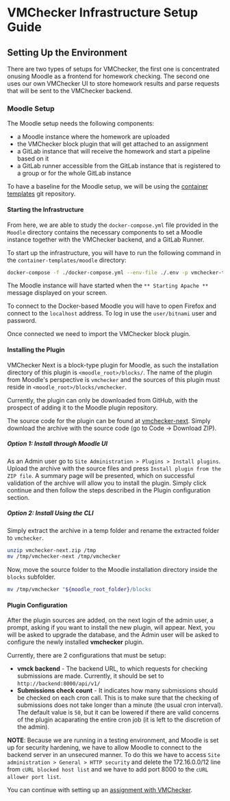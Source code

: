 # VMChecker Infrastructure Setup Guide

## Setting Up the Environment

There are two types of setups for VMChecker, the first one is concentrated onusing Moodle as a frontend for homework checking.
The second one uses our own VMChecker UI to store homework results and parse requests that will be sent to the VMChecker backend.

### Moodle Setup

The Moodle setup needs the following components:
* a Moodle instance where the homework are uploaded
* the VMChecker block plugin that will get attached to an assignment
* a GitLab instance that will receive the homework and start a pipeline based on it
* a GitLab runner accessible from the GitLab instance that is registered to a group or for the whole GitLab instance

To have a baseline for the Moodle setup, we will be using the [container templates](https://gitlab.cs.pub.ro/vmchecker/container-templates) git repository.

#### Starting the Infrastructure

From here, we are able to study the `docker-compose.yml` file provided in the `Moodle` directory contains the necessary components to set a Moodle instance together with the VMChecker backend, and a GitLab Runner.

To start up the infrastructure, you will have to run the following command in the `container-templates/moodle` directory:

```bash
docker-compose -f ./docker-compose.yml --env-file ./.env -p vmchecker-test up
```

The Moodle instance will have started when the `** Starting Apache **` message displayed on your screen.

To connect to the Docker-based Moodle you will have to open Firefox and connect to the `localhost` address. To log in use the `user/bitnami` user and password.

Once connected we need to import the VMChecker block plugin.

#### Installing the Plugin

VMChecker Next is a block-type plugin for Moodle, as such the installation directory of this plugin is `<moodle_root>/blocks/`.
The name of the plugin from Moodle's perspective is `vmchecker` and the sources of this plugin must reside in `<moodle_root>/blocks/vmchecker`.

Currently, the plugin can only be downloaded from GitHub, with the prospect of adding it to the Moodle plugin repository.

The source code for the plugin can be found at [vmchecker-next](https://github.com/open-education-hub/vmchecker-next).
Simply download the archive with the source code (go to Code -> Download ZIP).

##### Option 1: Install through Moodle UI

As an Admin user go to `Site Administration > Plugins > Install plugins`.
Upload the archive with the source files and press `Install plugin from the ZIP file`.
A summary page will be presented, which on successful validation of the archive will allow you to install the plugin. Simply click continue and then follow the steps described in the Plugin configuration section.

##### Option 2: Install Using the CLI

Simply extract the archive in a temp folder and rename the extracted folder to `vmchecker`.

```bash
unzip vmchecker-next.zip /tmp
mv /tmp/vmchecker-next /tmp/vmchecker
```

Now, move the source folder to the Moodle installation directory inside the `blocks` subfolder.

```bash
mv /tmp/vmchecker "${moodle_root_folder}/blocks
```

#### Plugin Configuration

After the plugin sources are added, on the next login of the admin user, a prompt, asking if you want to install the new plugin, will appear.
Next, you will be asked to upgrade the database, and the Admin user will be asked to configure the newly installed **vmchecker** plugin.

Currently, there are 2 configurations that must be setup:
- **vmck backend** - The backend URL, to which requests for checking submissions are made.
Currently, it should be set to `http://backend:8000/api/v1/`
- **Submissions check count** - It indicates how many submissions should be checked on each cron call.
This is to make sure that the checking of submissions does not take longer than a minute (the usual cron interval).
The default value is `50`, but it can be lowered if there are valid concerns of the plugin acaparating the entire cron job (it is left to the discretion of the admin).

**NOTE**: Because we are running in a testing environment, and Moodle is set up for security hardening, we have to allow Moodle to connect to the backend server in an unsecured manner.
To do this we have to access `Site administration > General > HTTP security` and delete the 172.16.0.0/12 line from `cURL blocked host list` and we have to add port 8000 to the `cURL allower port list`.

You can continue with setting up an [assignment with VMChecker](./vmchecker-hw-moodle-setup).
